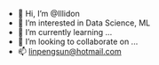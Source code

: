 - 👋 Hi, I’m @Illidon
- 👀 I’m interested in Data Science, ML
- 🌱 I’m currently learning ...
- 💞️ I’m looking to collaborate on ...
- 📫 linpengsun@hotmail.com
<!---
Illidon/Illidon is a ✨ special ✨ repository because its `README.md` (this file) appears on your GitHub profile.
You can click the Preview link to take a look at your changes.
--->
